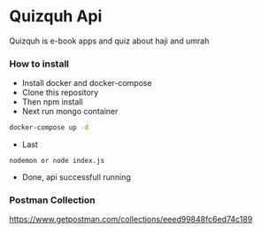 # Quizquh Api
Quizquh is e-book apps and quiz about haji and umrah

### How to install

- Install docker and docker-compose
- Clone this repository
- Then npm install
- Next run mongo container
```bash
docker-compose up -d
```
- Last 
```
nodemon or node index.js
```
- Done, api successfull running


### Postman Collection

https://www.getpostman.com/collections/eeed99848fc6ed74c189
